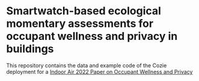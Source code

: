 # Smartwatch-based ecological momentary assessments for occupant wellness and privacy in buildings

This repository contains the data and example code of the Cozie deployment for a [Indoor Air 2022 Paper on Occupant Wellness and Privacy](https://arxiv.org/abs/2208.06080)
